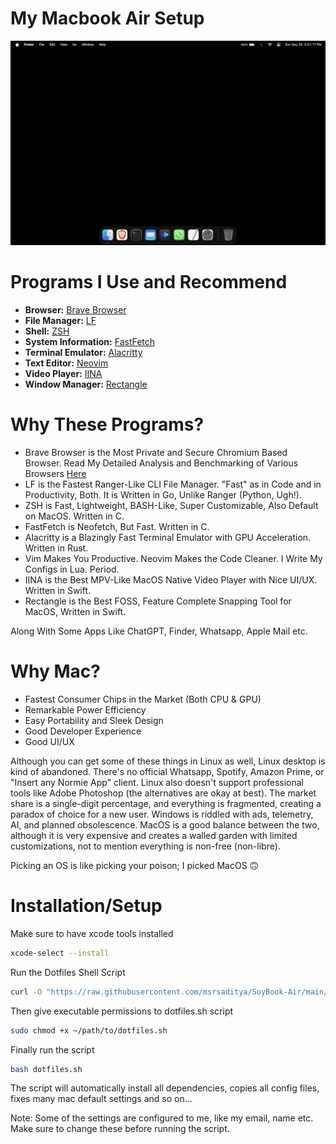 # My Macbook Air Setup

![Wallpaper](https://github.com/msrsaditya/SoyBook-Air/blob/main/Screenshot.png)

# Programs I Use and Recommend

- **Browser:**  [Brave Browser](https://github.com/brave/brave-browser)
- **File Manager:** [LF](https://github.com/gokcehan/lf)
- **Shell:** [ZSH](https://github.com/zsh-users/zsh)
- **System Information:** [FastFetch](https://github.com/fastfetch-cli/fastfetch)
- **Terminal Emulator:** [Alacritty](https://github.com/alacritty/alacritty)
- **Text Editor:** [Neovim](https://github.com/neovim/neovim)
- **Video Player:** [IINA](https://github.com/iina/iina)
- **Window Manager:** [Rectangle](https://github.com/rxhanson/Rectangle)

# Why These Programs?

- Brave Browser is the Most Private and Secure Chromium Based Browser. Read My Detailed Analysis and Benchmarking of Various Browsers [Here](https://medium.com/@msrsaditya/the-best-browser-for-privacy-3f654b6dac7a)
- LF is the Fastest Ranger-Like CLI File Manager. "Fast" as in Code and in Productivity, Both. It is Written in Go, Unlike Ranger (Python, Ugh!).
- ZSH is Fast, Lightweight, BASH-Like, Super Customizable, Also Default on MacOS. Written in C.
- FastFetch is Neofetch, But Fast. Written in C.
- Alacritty is a Blazingly Fast Terminal Emulator with GPU Acceleration. Written in Rust.
- Vim Makes You Productive. Neovim Makes the Code Cleaner. I Write My Configs in Lua. Period.
- IINA is the Best MPV-Like MacOS Native Video Player with Nice UI/UX. Written in Swift.
- Rectangle is the Best FOSS, Feature Complete Snapping Tool for MacOS, Written in Swift.

Along With Some Apps Like ChatGPT, Finder, Whatsapp, Apple Mail etc.

# Why Mac?

- Fastest Consumer Chips in the Market (Both CPU & GPU)
- Remarkable Power Efficiency
- Easy Portability and Sleek Design
- Good Developer Experience
- Good UI/UX

Although you can get some of these things in Linux as well, Linux desktop is kind of abandoned. There's no official Whatsapp, Spotify, Amazon Prime, or "Insert any Normie App" client. Linux also doesn't support professional tools like Adobe Photoshop (the alternatives are okay at best). The market share is a single-digit percentage, and everything is fragmented, creating a paradox of choice for a new user. Windows is riddled with ads, telemetry, AI, and planned obsolescence. MacOS is a good balance between the two, although it is very expensive and creates a walled garden with limited customizations, not to mention everything is non-free (non-libre).

Picking an OS is like picking your poison; I picked MacOS 🙃

# Installation/Setup
Make sure to have xcode tools installed
```bash
xcode-select --install
```
Run the Dotfiles Shell Script
```bash
curl -O "https://raw.githubusercontent.com/msrsaditya/SoyBook-Air/main/dotfiles.sh"
```
Then give executable permissions to dotfiles.sh script
```bash
sudo chmod +x ~/path/to/dotfiles.sh
```
Finally run the script
```bash
bash dotfiles.sh
```
The script will automatically install all dependencies, copies all config files, fixes many mac default settings and so on...

Note: Some of the settings are configured to me, like my email, name etc. Make sure to change these before running the script.
